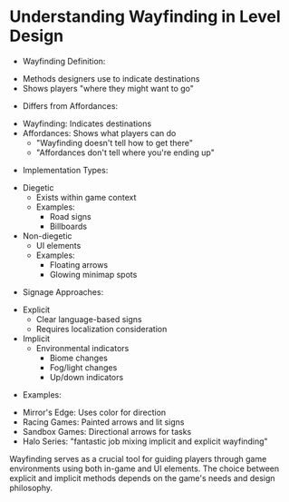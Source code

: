 # Understanding Wayfinding in Level Design

* Wayfinding Definition:  
 - Methods designers use to indicate destinations 
 - Shows players "where they might want to go"
 
* Differs from Affordances:
 - Wayfinding: Indicates destinations
 - Affordances: Shows what players can do
   * "Wayfinding doesn't tell how to get there"
   * "Affordances don't tell where you're ending up"

* Implementation Types:
 - Diegetic
   * Exists within game context
   * Examples:
     - Road signs
     - Billboards
 - Non-diegetic
   * UI elements
   * Examples:
     - Floating arrows
     - Glowing minimap spots

* Signage Approaches:
 - Explicit
   * Clear language-based signs
   * Requires localization consideration
 - Implicit
   * Environmental indicators
     - Biome changes
     - Fog/light changes
     - Up/down indicators

* Examples:
 - Mirror's Edge: Uses color for direction
 - Racing Games: Painted arrows and lit signs
 - Sandbox Games: Directional arrows for tasks
 - Halo Series: "fantastic job mixing implicit and explicit wayfinding"

Wayfinding serves as a crucial tool for guiding players through game environments using both in-game and UI elements. The choice between explicit and implicit methods depends on the game's needs and design philosophy.